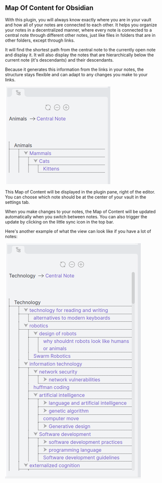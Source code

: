 ## Map Of Content for Obsidian

With this plugin, you will always know exactly where you are in your vault and how all of your notes are connected to each other. It helps you organize your notes in a decentralized manner, where every note is connected to a central note through different other notes, just like files in folders that are in other folders, except through links. 

It will find the shortest path from the central note to the currently open note and display it. It will also display the notes that are hierarchically below the current note (it's descendants) and their descendants.

Because it generates this information from the links in your notes, the structure stays flexible and can adapt to any changes you make to your links.

![Example Map of Content](https://raw.githubusercontent.com/Robin-Haupt-1/Obsidian-Map-of-Content/main/doc/view.png "Example Map of Content")

This Map of Content will be displayed in the plugin pane, right of the editor. You can choose which note should be at the center of your vault in the settings tab.

When you make changes to your notes, the Map of Content will be updated automatically when you switch between notes. You can also trigger the update by clicking on the little sync icon in the top bar.

Here's another example of what the view can look like if you have a lot of notes:

![Second example Map of Content](https://raw.githubusercontent.com/Robin-Haupt-1/Obsidian-Map-of-Content/main/doc/example%203.png "Second Example Map of Content")

